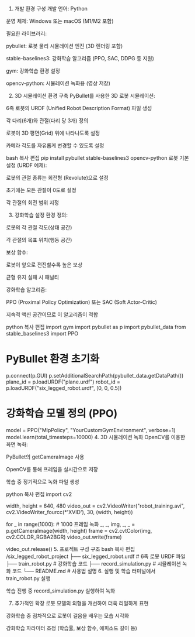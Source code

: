 1. 개발 환경 구성
개발 언어: Python

운영 체제: Windows 또는 macOS (M1/M2 포함)

필요한 라이브러리:

pybullet: 로봇 물리 시뮬레이션 엔진 (3D 렌더링 포함)

stable-baselines3: 강화학습 알고리즘 (PPO, SAC, DDPG 등 지원)

gym: 강화학습 환경 설정

opencv-python: 시뮬레이션 녹화용 (영상 저장)

2. 3D 시뮬레이션 환경 구축
PyBullet를 사용한 3D 로봇 시뮬레이션:

6족 로봇의 URDF (Unified Robot Description Format) 파일 생성

각 다리(6개)와 관절(다리 당 3개) 정의

로봇이 3D 평면(Grid) 위에 나타나도록 설정

카메라 각도를 자유롭게 변경할 수 있도록 설정

bash
복사
편집
pip install pybullet stable-baselines3 opencv-python
로봇 기본 설정 (URDF 예제):

로봇의 관절 종류는 회전형 (Revolute)으로 설정

초기에는 모든 관절이 0도로 설정

각 관절의 회전 범위 지정

3. 강화학습 설정
환경 정의:

로봇의 각 관절 각도(상태 공간)

각 관절의 목표 위치(행동 공간)

보상 함수:

로봇이 앞으로 전진할수록 높은 보상

균형 유지 실패 시 패널티

강화학습 알고리즘:

PPO (Proximal Policy Optimization) 또는 SAC (Soft Actor-Critic)

지속적 액션 공간이므로 이 알고리즘이 적합

python
복사
편집
import gym
import pybullet as p
import pybullet_data
from stable_baselines3 import PPO

# PyBullet 환경 초기화
p.connect(p.GUI)
p.setAdditionalSearchPath(pybullet_data.getDataPath())
plane_id = p.loadURDF("plane.urdf")
robot_id = p.loadURDF("six_legged_robot.urdf", [0, 0, 0.5])

# 강화학습 모델 정의 (PPO)
model = PPO("MlpPolicy", "YourCustomGymEnvironment", verbose=1)
model.learn(total_timesteps=10000)
4. 3D 시뮬레이션 녹화
OpenCV를 이용한 화면 녹화:

PyBullet의 getCameraImage 사용

OpenCV를 통해 프레임을 실시간으로 저장

학습 중 정기적으로 녹화 파일 생성

python
복사
편집
import cv2

width, height = 640, 480
video_out = cv2.VideoWriter("robot_training.avi", cv2.VideoWriter_fourcc(*'XVID'), 30, (width, height))

for _ in range(1000):  # 1000 프레임 녹화
    _, _, img, _, _ = p.getCameraImage(width, height)
    frame = cv2.cvtColor(img, cv2.COLOR_RGBA2BGR)
    video_out.write(frame)

video_out.release()
5. 프로젝트 구성 구조
bash
복사
편집
/six_legged_robot_project
├── six_legged_robot.urdf   # 6족 로봇 URDF 파일
├── train_robot.py          # 강화학습 코드
├── record_simulation.py    # 시뮬레이션 녹화 코드
└── README.md               # 사용법 설명
6. 실행 및 학습
터미널에서 train_robot.py 실행

학습 진행 중 record_simulation.py 실행하여 녹화

7. 추가적인 확장
로봇 모델의 외형을 개선하여 더욱 리얼하게 표현

강화학습 중 점차적으로 로봇이 걸음을 배우는 모습 시각화

강화학습 파라미터 조정 (학습률, 보상 함수, 에피소드 길이 등)

